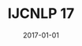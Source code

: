 ---
title: "IJCNLP 17"
collection: research
type: "Paper"
date: 2017-01-01
research_title: "Course Concept Extraction in MOOCs via Embedding-Based Graph Propagation (IJCNLP'17)"
authors: "Liangming Pan, Xiaochen Wang, Chengjiang Li, Juanzi Li and Jie Tang"
image: "/files/research/IJCNLP17.png"
description: "Massive Open Online Courses (MOOCs), offering a new way to study online, are revolutionizing education. One challenging issue in MOOCs is how to design effective and fine-grained course concepts such that students with different backgrounds can grasp the essence of the course. In this paper, we conduct a systematic investigation of the problem of course concept extraction for MOOCs. We propose to learn latent representations for candidate concepts via an embedding-based method. Moreover, we develop a graph-based propagation algorithm to rank the candidate concepts based on the learned representations. We evaluate the proposed method using different courses from XuetangX and Coursera. Experimental results show that our method significantly outperforms all the alternative methods. "
paper_link: "/files/publications/IJCNLP17_Paper.pdf"
slides_lik: "/files/publications/IJCNLP17_Slides.pdf"
---